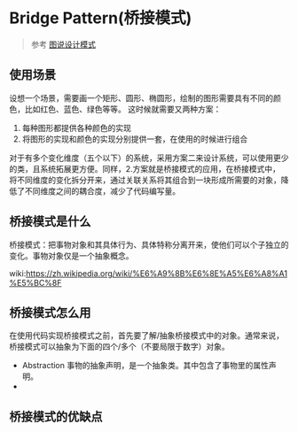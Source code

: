 # Bridge Pattern(桥接模式)

> 参考 [图说设计模式](https://design-patterns.readthedocs.io/zh_CN/latest/)

## 使用场景

设想一个场景，需要画一个矩形、圆形、椭圆形，绘制的图形需要具有不同的颜色，比如红色、蓝色、绿色等等。
这时候就需要又两种方案：

1. 每种图形都提供各种颜色的实现
2. 将图形的实现和颜色的实现分别提供一套，在使用的时候进行组合

对于有多个变化维度（五个以下）的系统，采用方案二来设计系统，可以使用更少的类，且系统拓展更方便。同样，2.方案就是桥接模式的应用，在桥接模式中，
将不同维度的变化拆分开来，通过关联关系将其组合到一块形成所需要的对象，降低了不同维度之间的耦合度，减少了代码编写量。

## 桥接模式是什么

桥接模式：把事物对象和其具体行为、具体特称分离开来，使他们可以个子独立的变化。事物对象仅是一个抽象概念。

wiki:https://zh.wikipedia.org/wiki/%E6%A9%8B%E6%8E%A5%E6%A8%A1%E5%BC%8F

## 桥接模式怎么用

在使用代码实现桥接模式之前，首先要了解/抽象桥接模式中的对象。通常来说，桥接模式可以抽象为下面的四个/多个（不要局限于数字）对象。

- Abstraction 事物的抽象声明，是一个抽象类。其中包含了事物里的属性声明。
- 

## 桥接模式的优缺点


